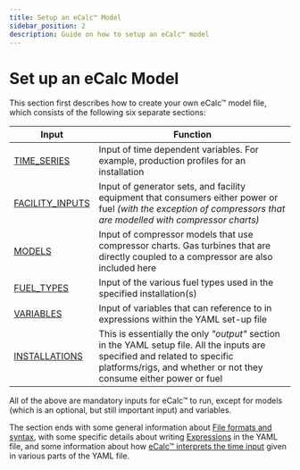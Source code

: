 ```yaml
---
title: Setup an eCalc™ Model
sidebar_position: 2
description: Guide on how to setup an eCalc™ model
---
```


# Set up an eCalc Model
This section first describes how to create your own eCalc™ model file, which consists of the following six separate
sections: 

| Input                                                              | Function                                                                                                                                                                                          |
|--------------------------------------------------------------------|---------------------------------------------------------------------------------------------------------------------------------------------------------------------------------------------------|
| [TIME_SERIES](/about/modelling/setup/time_series.md)               | Input of time dependent variables. For example, production profiles for an installation                                                                                                           |
| [FACILITY_INPUTS](/about/modelling/setup/facility_inputs/index.md) | Input of generator sets, and facility equipment that consumers either power or fuel *(with the exception of compressors that are modelled with compressor charts)*                                |
| [MODELS](/about/modelling/setup/models/index.md)                   | Input of compressor models that use compressor charts. Gas turbines that are directly coupled to a compressor are also included here                                                              |
| [FUEL_TYPES](/about/modelling/setup/fuel_types.md)                 | Input of the various fuel types used in the specified installation(s)                                                                                                                             |
| [VARIABLES](/about/modelling/setup/variables.md)                   | Input of variables that can reference to in expressions within the YAML set-up file                                                                                                               |
| [INSTALLATIONS](/about/modelling/setup/installations/index.md)     | This is essentially the only *"output"* section in the YAML setup file. All the inputs are specified and related to specific platforms/rigs, and whether or not they consume either power or fuel |

All of the above are mandatory inputs for eCalc™ to run, except for models (which is an optional, but still important input) and variables.

The section ends with some general information about [File formats and syntax](/about/modelling/setup/file_format_and_syntax/index.md),
with some specific details about writing [Expressions](/about/modelling/setup/file_format_and_syntax/expressions.md)
in the YAML file, and some information about how [eCalc™ interprets the time input](/about/modelling/setup/time_in_ecalc/index.md)
given in various parts of the YAML file.